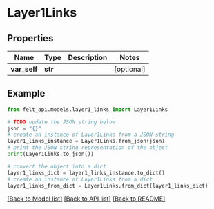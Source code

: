 # Layer1Links


## Properties

Name | Type | Description | Notes
------------ | ------------- | ------------- | -------------
**var_self** | **str** |  | [optional] 

## Example

```python
from felt_api.models.layer1_links import Layer1Links

# TODO update the JSON string below
json = "{}"
# create an instance of Layer1Links from a JSON string
layer1_links_instance = Layer1Links.from_json(json)
# print the JSON string representation of the object
print(Layer1Links.to_json())

# convert the object into a dict
layer1_links_dict = layer1_links_instance.to_dict()
# create an instance of Layer1Links from a dict
layer1_links_from_dict = Layer1Links.from_dict(layer1_links_dict)
```
[[Back to Model list]](../README.md#documentation-for-models) [[Back to API list]](../README.md#documentation-for-api-endpoints) [[Back to README]](../README.md)


